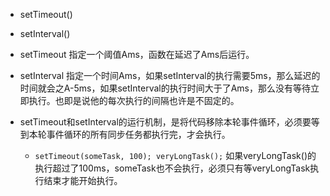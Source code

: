 - setTimeout()
- setInterval()

- setTimeout 指定一个阈值Ams，函数在延迟了Ams后运行。
- setInterval 指定一个时间Ams，如果setInterval的执行需要5ms，那么延迟的时间就会之A-5ms，如果setInterval的执行时间大于了Ams，那么没有等待立即执行。也即是说他的每次执行的间隔也许是不固定的。

- setTimeout和setInterval的运行机制，是将代码移除本轮事件循环，必须要等到本轮事件循环的所有同步任务都执行完，才会执行。
  - `setTimeout(someTask, 100);
veryLongTask();` 如果veryLongTask()的执行超过了100ms，someTask也不会执行，必须只有等veryLongTask执行结束才能开始执行。
